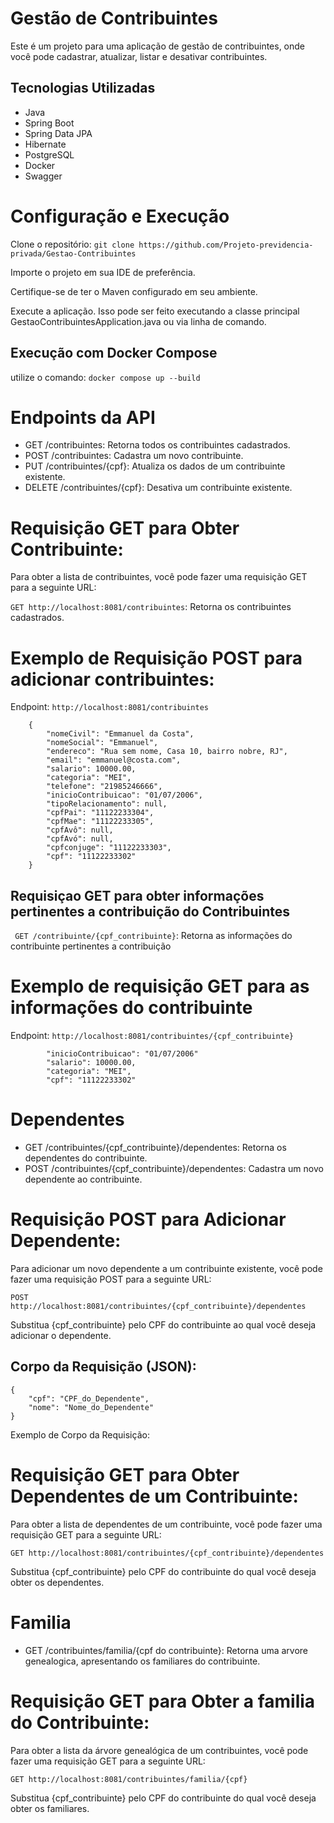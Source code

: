 # Gestão de Contribuintes
Este é um projeto para uma aplicação de gestão de contribuintes, onde você pode cadastrar, atualizar, listar e desativar contribuintes.

## Tecnologias Utilizadas

- Java
- Spring Boot
- Spring Data JPA
- Hibernate
- PostgreSQL
- Docker
- Swagger

# Configuração e Execução

Clone o repositório: ``` git clone https://github.com/Projeto-previdencia-privada/Gestao-Contribuintes ```

Importe o projeto em sua IDE de preferência.

Certifique-se de ter o Maven configurado em seu ambiente.

Execute a aplicação. Isso pode ser feito executando a classe principal GestaoContribuintesApplication.java ou via linha de comando.

## Execução com Docker Compose
 utilize o comando: ```docker compose up --build```

# Endpoints da API

- GET /contribuintes: Retorna todos os contribuintes cadastrados.
- POST /contribuintes: Cadastra um novo contribuinte.
- PUT /contribuintes/{cpf}: Atualiza os dados de um contribuinte existente.
- DELETE /contribuintes/{cpf}: Desativa um contribuinte existente.

# Requisição GET para Obter Contribuinte:
Para obter a lista de contribuintes, você pode fazer uma requisição GET para a seguinte URL:

```GET http://localhost:8081/contribuintes```: Retorna os contribuintes cadastrados.

# Exemplo de Requisição POST para adicionar contribuintes:

Endpoint: ```http://localhost:8081/contribuintes```

```
    {
        "nomeCivil": "Emmanuel da Costa",
        "nomeSocial": "Emmanuel",
        "endereco": "Rua sem nome, Casa 10, bairro nobre, RJ",
        "email": "emmanuel@costa.com",
        "salario": 10000.00,
        "categoria": "MEI",
        "telefone": "21985246666",
        "inicioContribuicao": "01/07/2006",
        "tipoRelacionamento": null,
        "cpfPai": "11122233304",
        "cpfMae": "11122233305",
        "cpfAvô": null,
        "cpfAvó": null,
        "cpfconjuge": "11122233303",
        "cpf": "11122233302"
    }
```

## Requisiçao GET para obter informações pertinentes a contribuição do Contribuintes

``` GET /contribuinte/{cpf_contribuinte}```: Retorna as informações do contribuinte pertinentes a contribuição

# Exemplo de requisição GET para as informações do contribuinte

Endpoint: ```http://localhost:8081/contribuintes/{cpf_contribuinte}```

```
        "inicioContribuicao": "01/07/2006"
        "salario": 10000.00,
        "categoria": "MEI",
        "cpf": "11122233302"
```

# Dependentes

- GET /contribuintes/{cpf_contribuinte}/dependentes: Retorna os dependentes do contribuinte.
- POST /contribuintes/{cpf_contribuinte}/dependentes: Cadastra um novo dependente ao contribuinte.

# Requisição POST para Adicionar Dependente:
Para adicionar um novo dependente a um contribuinte existente, você pode fazer uma requisição POST para a seguinte URL:

```POST http://localhost:8081/contribuintes/{cpf_contribuinte}/dependentes```

Substitua {cpf_contribuinte} pelo CPF do contribuinte ao qual você deseja adicionar o dependente.

## Corpo da Requisição (JSON):
```
{
    "cpf": "CPF_do_Dependente",
    "nome": "Nome_do_Dependente"
}
```

Exemplo de Corpo da Requisição:

# Requisição GET para Obter Dependentes de um Contribuinte:
Para obter a lista de dependentes de um contribuinte, você pode fazer uma requisição GET para a seguinte URL:

```GET http://localhost:8081/contribuintes/{cpf_contribuinte}/dependentes```

Substitua {cpf_contribuinte} pelo CPF do contribuinte do qual você deseja obter os dependentes.

# Familia

- GET /contribuintes/familia/{cpf do contribuinte}: Retorna uma arvore genealogica, apresentando os familiares do contribuinte.

# Requisição GET para Obter a familia do Contribuinte:
Para obter a lista da árvore genealógica de um contribuintes, você pode fazer uma requisição GET para a seguinte URL:

```GET http://localhost:8081/contribuintes/familia/{cpf}```

Substitua {cpf_contribuinte} pelo CPF do contribuinte do qual você deseja obter os familiares.
